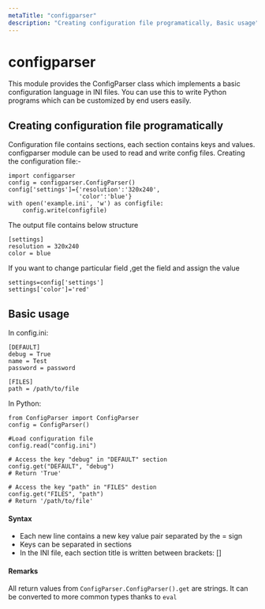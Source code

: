 ```yaml
---
metaTitle: "configparser"
description: "Creating configuration file programatically, Basic usage"
---
```


# configparser


This module provides the ConfigParser class which implements a basic configuration language in INI files. You can use this to write Python programs which can be customized by end users easily.



## Creating configuration file programatically


Configuration file contains sections, each section contains keys and values. configparser module can be used to read and write config files.
Creating the configuration file:-

```
import configparser
config = configparser.ConfigParser()
config['settings']={'resolution':'320x240',
                    'color':'blue'}
with open('example.ini', 'w') as configfile:
    config.write(configfile)

```

The output file contains below structure

```
[settings]
resolution = 320x240
color = blue

```

If you want to change particular field ,get the field and assign the value

```
settings=config['settings']
settings['color']='red'

```



## Basic usage


In config.ini:

```
[DEFAULT]
debug = True
name = Test
password = password

[FILES]
path = /path/to/file

```

In Python:

```
from ConfigParser import ConfigParser
config = ConfigParser()

#Load configuration file
config.read("config.ini")

# Access the key "debug" in "DEFAULT" section
config.get("DEFAULT", "debug")
# Return 'True'

# Access the key "path" in "FILES" destion
config.get("FILES", "path")
# Return '/path/to/file'

```



#### Syntax


- Each new line contains a new key value pair separated by the = sign
- Keys can be separated in sections
- In the INI file, each section title is written between brackets: []



#### Remarks


All return values from `ConfigParser.ConfigParser().get` are strings. It can be converted to more common types thanks to `eval`

